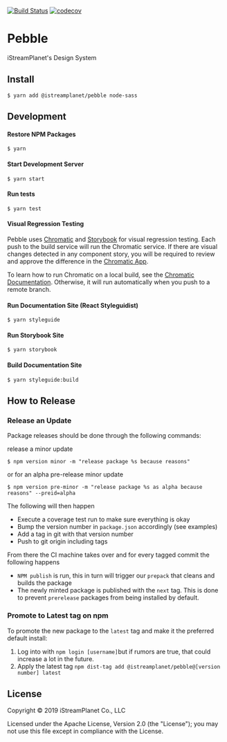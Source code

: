 [![Build Status](https://travis-ci.com/iStreamPlanet/pebble.svg?token=ob5GGxyPdck69sbiTyH4&branch=master)](https://travis-ci.com/iStreamPlanet/pebble)
[![codecov](https://codecov.io/gh/iStreamPlanet/pebble/branch/master/graph/badge.svg?token=sertHGUtdf)](https://codecov.io/gh/iStreamPlanet/pebble)

# Pebble

iStreamPlanet's Design System

## Install

```shell
$ yarn add @istreamplanet/pebble node-sass
```

## Development

#### Restore NPM Packages

```shell
$ yarn
```

#### Start Development Server

```shell
$ yarn start
```

#### Run tests

```shell
$ yarn test
```

#### Visual Regression Testing

Pebble uses [Chromatic](https://www.chromaticqa.com) and [Storybook](https://storybook.js.org/) for visual regression testing. Each push to the build service will run the Chromatic service. If there are visual changes detected in any component story, you will be required to review and approve the difference in the [Chromatic App](https://www.chromaticqa.com/builds?appId=5c893af34635b40020991b72).

To learn how to run Chromatic on a local build, see the [Chromatic Documentation](http://docs.chromaticqa.com/test). Otherwise, it will run automatically when you push to a remote branch.


#### Run Documentation Site (React Styleguidist)

```shell
$ yarn styleguide
```

#### Run Storybook Site

```shell
$ yarn storybook
```

#### Build Documentation Site

```shell
$ yarn styleguide:build
```

## How to Release

### Release an Update
Package releases should be done through the following commands:

release a minor update
```shell
$ npm version minor -m "release package %s because reasons"
```

or for an alpha pre-release minor update
```shell
$ npm version pre-minor -m "release package %s as alpha because reasons" --preid=alpha
```

The following will then happen
* Execute a coverage test run to make sure everything is okay
* Bump the version number in `package.json` accordingly (see examples)
* Add a tag in git with that version number
* Push to git origin including tags

From there the CI machine takes over and for every tagged commit the following happens

* `NPM publish` is run, this in turn will trigger our `prepack` that cleans and builds the package
* The newly minted package is published with the `next` tag. This is done to prevent `prerelease` packages from being installed by default.

### Promote to Latest tag on npm

To promote the new package to the `latest` tag and make it the preferred default install:

1. Log into with `npm login [username]`but if rumors are true, that could increase a lot in the future.
2. Apply the latest tag `npm dist-tag add @istreamplanet/pebble@[version number] latest`




## License

Copyright &copy; 2019 iStreamPlanet Co., LLC

Licensed under the Apache License, Version 2.0 (the "License"); you may not use this file except in compliance with the License.
